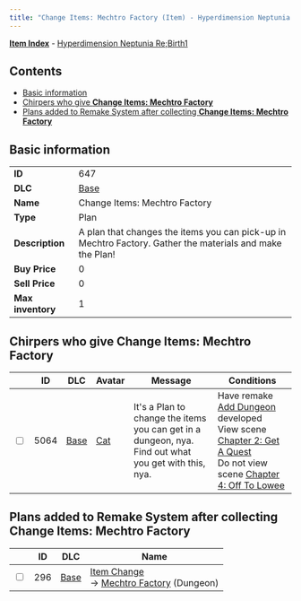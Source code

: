 ```yaml
---
title: "Change Items: Mechtro Factory (Item) - Hyperdimension Neptunia Re;Birth1"
---
```


[**Item Index**](/neptunia/rb1/item/index.html) - [Hyperdimension Neptunia Re;Birth1](/neptunia/rb1)

## Contents

- [Basic information](#basic-information)
- [Chirpers who give **Change Items: Mechtro Factory**](#chirpers-who-give-change-items-mechtro-factory)
- [Plans added to Remake System after collecting **Change Items: Mechtro Factory**](#plans-added-to-remake-system-after-collecting-change-items-mechtro-factory)

## Basic information

|   |   |
| -- | -- |
| **ID** | 647 |
| **DLC** | [Base](/neptunia/rb1/dlc/1-base.html) |
| **Name** | Change Items: Mechtro Factory |
| **Type** | Plan |
| **Description** | A plan that changes the items you can pick-up in Mechtro Factory. Gather the materials and make the Plan! |
| **Buy Price** | 0 |
| **Sell Price** | 0 |
| **Max inventory** | 1 |


## Chirpers who give **Change Items: Mechtro Factory**

|    | ID | DLC | Avatar | Message | Conditions |
| -- | -- | --- | ------ | ------- | ---------- |
| <input type="checkbox" id="rb1-chirper-event-1-5064" class="trackbox" /> | 5064 | [Base](/neptunia/rb1/dlc/1-base.html) | [Cat](/neptunia/rb1/undefined/1-226-cat.html) | It's a Plan to change the items you can get in a dungeon, nya.<br />Find out what you get with this, nya. | Have remake [Add Dungeon](/neptunia/rb1/remake/1-210-add-dungeon.html) developed<br />View scene [Chapter 2: Get A Quest](/neptunia/rb1/scene/1-206-chapter-2-get-a-quest.html)<br />Do not view scene [Chapter 4: Off To Lowee](/neptunia/rb1/scene/1-401-chapter-4-off-to-lowee.html) |


## Plans added to Remake System after collecting **Change Items: Mechtro Factory**

|    | ID | DLC | Name |
| -- | -- | --- | ---- |
| <input type="checkbox" id="rb1-remake-1-296" class="trackbox" /> | 296 | [Base](/neptunia/rb1/dlc/1-base.html) | [Item Change](/neptunia/rb1/remake/1-296-item-change.html)<br /> → [Mechtro Factory](/neptunia/rb1/dungeon/1-102-mechtro-factory.html) (Dungeon) |
